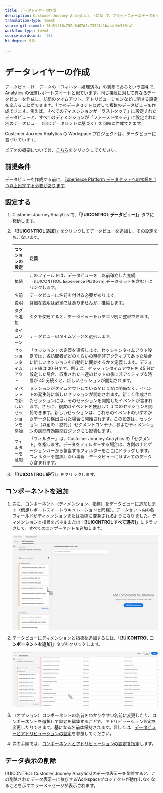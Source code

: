 ```yaml
---
title: データレイヤーの作成
description: Customer Journey Analytics （CJA）で、プラットフォームデータセットへのデータビューを作成する方法について説明します。
translation-type: tm+mt
source-git-commit: 65b51ff6a792a0407d8c73794c1bab4a6e3f0fa1
workflow-type: tm+mt
source-wordcount: '572'
ht-degree: 94%

---
```



# データレイヤーの作成

データビューは、データの「フィルター処理済み」の表示であるという意味で、Analytics の仮想レポートスイートと似ています。同じ接続に対して異なるデータビューを作成し、訪問のタイムアウト、アトリビューションなどに関する設定を変えることができます。1 つのデータセットに対して複数のデータビューを作成できます。例えば、すべてのディメンションが「ラストタッチ」に設定されたデータビューと、すべてのディメンションが「ファーストタッチ」に設定された別のデータビュー（同じデータセットに基づく）を同時に作成できます。

Customer Journey Analytics の Workspace プロジェクトは、データビューに基づいています。

ビデオの概要については、[こちら](https://docs.adobe.com/content/help/en/platform-learn/tutorials/cja/basic-configuration-for-data-views.html)をクリックしてください。

## 前提条件

データビューを作成する前に、[Experience Platform データセットへの接続を 1 つ以上設定する必要があります](/help/connections/create-connection.md)。

## 設定する

1. Customer Journey Analytics で、「**[!UICONTROL データビュー]**」タブに移動します。

1. 「**[!UICONTROL 追加]**」をクリックしてデータビューを追加し、その設定をおこないます。

   | セッションの設定 | 定義 |
   |---|---|
   | 接続 | このフィールドは、データビューを、以前確立した接続（[!UICONTROL Experience Platform] データセットを含む）にリンクします。 |
   | 名前 | データビューに名前を付ける必要があります。 |
   | 説明 | 詳細な説明は必須ではありませんが、推奨します。 |
   | タグを追加 | タグを使用すると、データビューをカテゴリ別に整理できます。 |
   | タイムゾーン | データビューのタイムゾーンを選択します。 |
   | セッションタイムアウト | 「セッション」の定義を選択します。セッションタイムアウト設定では、各訪問者がどのくらいの時間非アクティブであった場合に新しいセッションを自動的に開始するかを定義します。デフォルト値は 30 分です。例えば、セッションタイムアウトを 45 分に設定した場合、収集された一連のヒットの後に非アクティブな時間が 45 分続くと、新しいセッションが開始されます。<!--This setting impacts not only your visit counts, but also how visit segment containers are evaluated, and the visit expiration logic for any eVars expiring on visit. Decreasing the session timeout will likely increase the total number of visits in your reporting, while increasing the visit timeout will likely decrease the total number of visits in your reporting. This needs to be reviewed.--> |
   | イベントで新しいセッションを開始 | セッションがタイムアウトしているかどうかに関係なく、イベントの発生時に新しいセッションが開始されます。新しく作成されたセッションには、そのセッションを開始したイベントが含まれます。さらに、複数のイベントを使用して 1 つのセッションを開始できます。新しいセッションは、これらのイベントのいずれかがデータに検出された場合に開始されます。この設定は、セッション（以前の「訪問」）セグメントコンテナ、およびディメンションの訪問有効期間ロジックにも影響します。 |
   | フィルターを追加 | 「フィルター」は、Customer Journey Analytics の「セグメント」を指します。データをフィルターする場合は、左側のナビゲーションバーから該当するフィルターをここにドラッグします。フィルターを選択しない場合、データビューにはすべてのデータが含まれます。 |

1. 「**[!UICONTROL 続行]**」をクリックします。

## コンポーネントを追加

1. 次に、コンポーネント（ディメンション、指標）をデータビューに追加します（仮想レポートスイートのキュレーションと同様）。データセット内の各フィールドがディメンションまたは指標に変換されるようになりました。ディメンションと指標をパネルまたは「**[!UICONTROL すべて選択]**」にドラッグして、すべてのコンポーネントを追加します。

   ![](assets/add-all-components.png)

1. データビューにディメンションと指標を追加するには、「**[!UICONTROL コンポーネントを追加]**」タブをクリックします。

   ![](assets/add-all-components2.png)

1. （オプション）コンポーネントの名前をわかりやすい名前に変更したり、コンポーネントを選択して設定を編集することで、アトリビューション設定を変更したりできます。基になる名前は保持されます。詳しくは、[データビューとアトリビューションの設定](/help/data-views/configure-dataviews.md)を参照してください。

1. 次の手順では、[コンポーネントとアトリビューションの設定を指定](/help/data-views/configure-dataviews.md)します。

## データ表示の削除

[!UICONTROL Customer Journey Analytics]のデータ表示ーを削除すると、この削除されたデータ表示ーに依存するWorkspaceプロジェクトが動作しなくなることを示すエラーメッセージが表示されます。